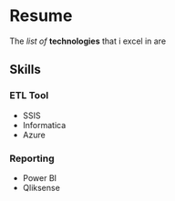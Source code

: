 # Resume
The _list of_ **technologies** that i excel in are

## Skills
### ETL Tool
- SSIS
- Informatica
- Azure

### Reporting
- Power BI
- Qliksense
